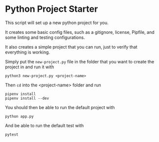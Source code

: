 # Python Project Starter

This script will set up a new python project for you.

It creates some basic config files, such as a gitignore, license, Pipfile, and some linting and testing configurations.

It also creates a simple project that you can run, just to verify that everything is working.

Simply put the `new-project.py` file in the folder that you want to create the project in and run it with

    python3 new-project.py <project-name>

Then `cd` into the &lt;project-name&gt; folder and run

    pipenv install
    pipenv install --dev

You should then be able to run the default project with

    python app.py

And be able to run the default test with

    pytest
